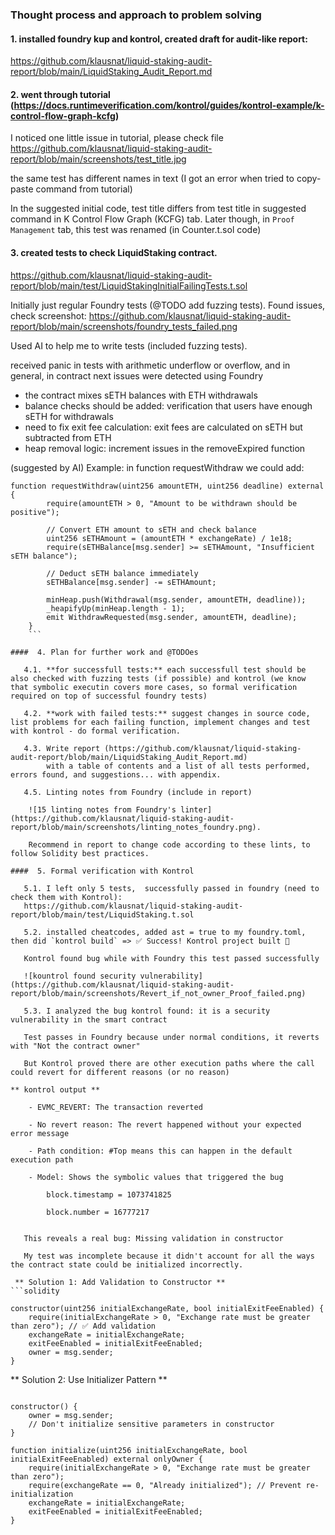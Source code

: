 ### Thought process and approach to problem solving

####  1. installed foundry kup and kontrol, created draft for audit-like report:
https://github.com/klausnat/liquid-staking-audit-report/blob/main/LiquidStaking_Audit_Report.md

####  2. went through tutorial (https://docs.runtimeverification.com/kontrol/guides/kontrol-example/k-control-flow-graph-kcfg)

   I noticed one little issue in tutorial, please check file 
   https://github.com/klausnat/liquid-staking-audit-report/blob/main/screenshots/test_title.jpg
   
   the same test has different names in text (I got an error when tried to copy-paste command from tutorial)
   
   In the suggested initial code, test title  differs from test title in suggested command in K Control Flow Graph (KCFG) tab.
   Later though, in `Proof Management` tab, this test was renamed (in Counter.t.sol code)
   
####  3. created tests to check LiquidStaking contract. 

https://github.com/klausnat/liquid-staking-audit-report/blob/main/test/LiquidStakingInitialFailingTests.t.sol

Initially just regular Foundry tests (@TODO add fuzzing tests). Found issues, check screenshot:
https://github.com/klausnat/liquid-staking-audit-report/blob/main/screenshots/foundry_tests_failed.png

Used AI to help me to write tests (included fuzzing tests).

received panic in tests with arithmetic underflow or overflow, and in general, in contract next issues were detected using Foundry

- the contract mixes sETH balances with ETH withdrawals
- balance checks should be added: verification that users have enough sETH for withdrawals
- need to fix exit fee calculation: exit fees are calculated on sETH but subtracted from ETH
- heap removal logic: increment issues in the removeExpired function

(suggested by AI)
Example: in function requestWithdraw we could add:

```solidity
function requestWithdraw(uint256 amountETH, uint256 deadline) external {
        require(amountETH > 0, "Amount to be withdrawn should be positive");
        
        // Convert ETH amount to sETH and check balance
        uint256 sETHAmount = (amountETH * exchangeRate) / 1e18;
        require(sETHBalance[msg.sender] >= sETHAmount, "Insufficient sETH balance");
        
        // Deduct sETH balance immediately
        sETHBalance[msg.sender] -= sETHAmount;
        
        minHeap.push(Withdrawal(msg.sender, amountETH, deadline));
        _heapifyUp(minHeap.length - 1);
        emit WithdrawRequested(msg.sender, amountETH, deadline);
    }
    ```

####  4. Plan for further work and @TODOes

   4.1. **for successfull tests:** each successfull test should be also checked with fuzzing tests (if possible) and kontrol (we know that symbolic executin covers more cases, so formal verification required on top of successful foundry tests)
   
   4.2. **work with failed tests:** suggest changes in source code, list problems for each failing function, implement changes and test with kontrol - do formal verification.
   
   4.3. Write report (https://github.com/klausnat/liquid-staking-audit-report/blob/main/LiquidStaking_Audit_Report.md) 
        with a table of contents and a list of all tests performed, errors found, and suggestions... with appendix.

   4.5. Linting notes from Foundry (include in report)
   
    ![15 linting notes from Foundry's linter](https://github.com/klausnat/liquid-staking-audit-report/blob/main/screenshots/linting_notes_foundry.png). 
    
    Recommend in report to change code according to these lints, to follow Solidity best practices.
   
####  5. Formal verification with Kontrol    

   5.1. I left only 5 tests,  successfully passed in foundry (need to check them with Kontrol):
   https://github.com/klausnat/liquid-staking-audit-report/blob/main/test/LiquidStaking.t.sol
   
   5.2. installed cheatcodes, added ast = true to my foundry.toml, then did `kontrol build` => ✅ Success! Kontrol project built 💪

   Kontrol found bug while with Foundry this test passed successfully

   ![kountrol found security vulnerability](https://github.com/klausnat/liquid-staking-audit-report/blob/main/screenshots/Revert_if_not_owner_Proof_failed.png)

   5.3. I analyzed the bug kontrol found: it is a security vulnerability in the smart contract

   Test passes in Foundry because under normal conditions, it reverts with "Not the contract owner"

   But Kontrol proved there are other execution paths where the call could revert for different reasons (or no reason)

** kontrol output **

    - EVMC_REVERT: The transaction reverted

    - No revert reason: The revert happened without your expected error message

    - Path condition: #Top means this can happen in the default execution path

    - Model: Shows the symbolic values that triggered the bug

        block.timestamp = 1073741825

        block.number = 16777217


   This reveals a real bug: Missing validation in constructor

   My test was incomplete because it didn't account for all the ways the contract state could be initialized incorrectly.

 ** Solution 1: Add Validation to Constructor **
```solidity

constructor(uint256 initialExchangeRate, bool initialExitFeeEnabled) {
    require(initialExchangeRate > 0, "Exchange rate must be greater than zero"); // ✅ Add validation
    exchangeRate = initialExchangeRate;
    exitFeeEnabled = initialExitFeeEnabled;
    owner = msg.sender;
}
```

** Solution 2: Use Initializer Pattern ** 
```solidity

constructor() {
    owner = msg.sender;
    // Don't initialize sensitive parameters in constructor
}

function initialize(uint256 initialExchangeRate, bool initialExitFeeEnabled) external onlyOwner {
    require(initialExchangeRate > 0, "Exchange rate must be greater than zero");
    require(exchangeRate == 0, "Already initialized"); // Prevent re-initialization
    exchangeRate = initialExchangeRate;
    exitFeeEnabled = initialExitFeeEnabled;
}
```

   